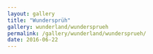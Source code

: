 ```yaml
---
layout: gallery
title: "Wundersprüh"
gallery: wunderland/wundersprueh
permalink: /gallery/wunderland/wundersprueh/
date: 2016-06-22
---
```

